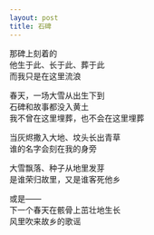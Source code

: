 ```yaml
---
layout: post
title: 石碑
---
```


那碑上刻着的<br>
他生于此、长于此、葬于此<br>
而我只是在这里流浪<br>

春天，一场大雪从出生下到<br>
石碑和故事都没入黄土<br>
我不曾在这里埋葬，也不会在这里埋葬<br>

当灰烬撒入大地、坟头长出青草<br>
谁的名字会刻在我的身旁<br>

大雪飘落、种子从地里发芽<br>
是谁荣归故里，又是谁客死他乡<br>

或是——<br>
下一个春天在骸骨上茁壮地生长<br>
风里吹来故乡的歌谣
